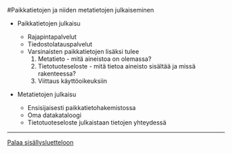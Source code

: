 #Paikkatietojen ja niiden metatietojen julkaiseminen

* Paikkatietojen julkaisu 
  - Rajapintapalvelut 
  - Tiedostolatauspalvelut
  - Varsinaisten paikkatietojen lisäksi tulee 
    1. Metatieto - mitä aineistoa on olemassa?
    2. Tietotuoteseloste - mitä tietoa aineisto sisältää ja missä rakenteessa?
    3. Viittaus käyttöoikeuksiin

* Metatietojen julkaisu
  - Ensisijaisesti paikkatietohakemistossa
  - Oma datakataloogi
  - Tietotuoteseloste julkaistaan tietojen yhteydessä

-----
[Palaa sisällysluetteloon](Sisällysluettelo.md)
